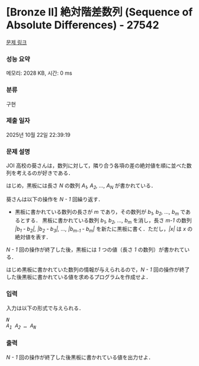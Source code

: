 # [Bronze II] 絶対階差数列 (Sequence of Absolute Differences) - 27542 

[문제 링크](https://www.acmicpc.net/problem/27542) 

### 성능 요약

메모리: 2028 KB, 시간: 0 ms

### 분류

구현

### 제출 일자

2025년 10월 22일 22:39:19

### 문제 설명

<p>JOI 高校の葵さんは，数列に対して，隣り合う各項の差の絶対値を順に並べた数列を考えるのが好きである．</p>

<p>はじめ，黒板には長さ <var>N</var> の数列 <var>A<sub>1</sub>, A<sub>2</sub>, …, A<sub>N</sub></var> が書かれている．</p>

<p>葵さんは以下の操作を <var>N - 1</var> 回繰り返す．</p>

<ul>
	<li>黒板に書かれている数列の長さが <var>m</var> であり，その数列が <var>b<sub>1</sub>, b<sub>2</sub>, …, b<sub>m</sub></var> であるとする． 黒板に書かれている数列 <var>b<sub>1</sub>, b<sub>2</sub>, …, b<sub>m</sub></var> を消し，長さ <var>m-1</var> の数列 <var>|b<sub>1</sub> - b<sub>2</sub>|, |b<sub>2</sub> - b<sub>3</sub>|, …, |b<sub>m-1</sub> - b<sub>m</sub>|</var> を新たに黒板に書く．ただし，<var>|x|</var> は <var>x</var> の絶対値を表す．</li>
</ul>

<p><var>N - 1</var> 回の操作が終了した後，黒板には <var>1</var> つの値（長さ <var>1</var> の数列）が書かれている．</p>

<p>はじめ黒板に書かれていた数列の情報が与えられるので，<var>N - 1</var> 回の操作が終了した後黒板に書かれている値を求めるプログラムを作成せよ．</p>

### 입력 

 <p>入力は以下の形式で与えられる．</p>

<pre><var>N</var>
<var>A<sub>1</sub></var> <var>A<sub>2</sub></var> <var>…</var> <var>A<sub>N</sub></var></pre>

### 출력 

 <p><var>N - 1</var> 回の操作が終了した後黒板に書かれている値を出力せよ．</p>

